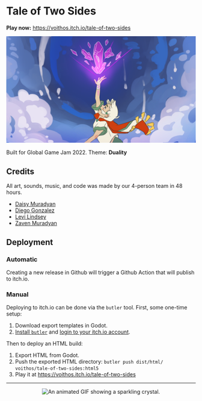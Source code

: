 # Tale of Two Sides

**Play now:** https://voithos.itch.io/tale-of-two-sides

[![Title art](assets/ui/cover.png)](https://voithos.itch.io/tale-of-two-sides)

Built for Global Game Jam 2022. Theme: **Duality**

## Credits

All art, sounds, music, and code was made by our 4-person team in 48 hours.

- [Daisy Muradyan](https://ladychamomile.ink/)
- [Diego Gonzalez](https://drgvdg.itch.io/)
- [Levi Lindsey](https://www.levi.dev/)
- [Zaven Muradyan](https://voithos.io/)

## Deployment

### Automatic

Creating a new release in Github will trigger a Github Action that will publish to itch.io.

### Manual

Deploying to itch.io can be done via the `butler` tool. First, some one-time setup:

1. Download export templates in Godot.
1. [Install `butler`](https://itch.io/docs/butler/installing.html) and [login to your itch.io account](https://itch.io/docs/butler/login.html).

Then to deploy an HTML build:

1. Export HTML from Godot.
1. Push the exported HTML directory: `butler push dist/html/ voithos/tale-of-two-sides:html5`
1. Play it at https://voithos.itch.io/tale-of-two-sides

---

<p align="center">
  <img src="https://github.com/voithos/tale-of-two-sides/blob/main/assets/props/icon_128.gif"
       alt="An animated GIF showing a sparkling crystal.">
</p>
